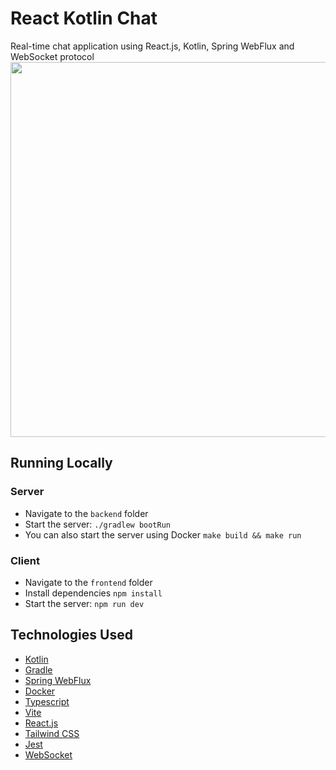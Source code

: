 # React Kotlin Chat
Real-time chat application using React.js, Kotlin, Spring WebFlux and WebSocket protocol
<img src="https://github.com/tty-monkey/react-kotlin-chat/blob/main/demo.gif" width="600"/>

## Running Locally
### Server
* Navigate to the `backend` folder
* Start the server: `./gradlew bootRun`
* You can also start the server using Docker `make build && make run`
### Client 
* Navigate to the `frontend` folder
* Install dependencies `npm install`
* Start the server: `npm run dev` 

## Technologies Used
* [Kotlin](https://kotlinlang.org/)
* [Gradle](https://gradle.org/)
* [Spring WebFlux](https://docs.spring.io/spring-framework/reference/web/webflux.html)
* [Docker](https://www.docker.com/)
* [Typescript](https://www.typescriptlang.org/)
* [Vite](https://vitejs.dev/)
* [React.js](https://react.dev/)
* [Tailwind CSS](https://tailwindcss.com/)
* [Jest](https://jestjs.io/)
* [WebSocket](https://developer.mozilla.org/en-US/docs/Web/API/WebSocket)
